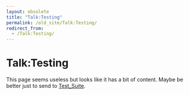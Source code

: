 ```yaml
---
layout: obsolete
title: "Talk:Testing"
permalink: /old_site/Talk:Testing/
redirect_from:
  - /Talk:Testing/
---
```


Talk:Testing
============

This page seems useless but looks like it has a bit of content. Maybe be better just to send to [Test\_Suite]({{site.github.url}}/old_site/Test_Suite "Test Suite").

